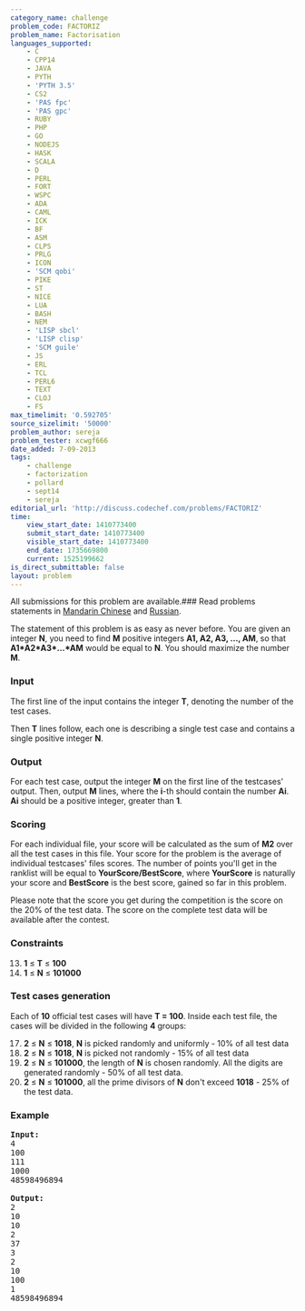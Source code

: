 ```yaml
---
category_name: challenge
problem_code: FACTORIZ
problem_name: Factorisation
languages_supported:
    - C
    - CPP14
    - JAVA
    - PYTH
    - 'PYTH 3.5'
    - CS2
    - 'PAS fpc'
    - 'PAS gpc'
    - RUBY
    - PHP
    - GO
    - NODEJS
    - HASK
    - SCALA
    - D
    - PERL
    - FORT
    - WSPC
    - ADA
    - CAML
    - ICK
    - BF
    - ASM
    - CLPS
    - PRLG
    - ICON
    - 'SCM qobi'
    - PIKE
    - ST
    - NICE
    - LUA
    - BASH
    - NEM
    - 'LISP sbcl'
    - 'LISP clisp'
    - 'SCM guile'
    - JS
    - ERL
    - TCL
    - PERL6
    - TEXT
    - CLOJ
    - FS
max_timelimit: '0.592705'
source_sizelimit: '50000'
problem_author: sereja
problem_tester: xcwgf666
date_added: 7-09-2013
tags:
    - challenge
    - factorization
    - pollard
    - sept14
    - sereja
editorial_url: 'http://discuss.codechef.com/problems/FACTORIZ'
time:
    view_start_date: 1410773400
    submit_start_date: 1410773400
    visible_start_date: 1410773400
    end_date: 1735669800
    current: 1525199662
is_direct_submittable: false
layout: problem
---
```

All submissions for this problem are available.###  Read problems statements in [Mandarin Chinese](http://www.codechef.com/download/translated/SEPT14/mandarin/FACTORIZ.pdf) and [Russian](http://www.codechef.com/download/translated/SEPT14/russian/FACTORIZ.pdf).

The statement of this problem is as easy as never before.
You are given an integer **N**, you need to find **M** positive integers **A1, A2, A3, ..., AM**, so that **A1\*A2\*A3\*...\*AM** would be equal to **N**. You should maximize the number **M**.

### Input

The first line of the input contains the integer **T**, denoting the number of the test cases.

Then **T** lines follow, each one is describing a single test case and contains a single positive integer **N**.

### Output

For each test case, output the integer **M** on the first line of the testcases' output. Then, output **M** lines, where the **i**-th should contain the number **Ai**. **Ai** should be a positive integer, greater than **1**.

### Scoring

For each individual file, your score will be calculated as the sum of **M2** over all the test cases in this file. Your score for the problem is the average of individual testcases' files scores. The number of points you'll get in the ranklist will be equal to **YourScore/BestScore**, where **YourScore** is naturally your score and **BestScore** is the best score, gained so far in this problem.

Please note that the score you get during the competition is the score on the 20% of the test data. The score on the complete test data will be available after the contest.

### Constraints

13. **1** ≤ **T** ≤ **100**
14. **1** ≤ **N** ≤ **101000**
### Test cases generation

Each of **10** official test cases will have **T = 100**. Inside each test file, the cases will be divided in the following **4** groups:

17. **2** ≤ **N** ≤ **1018**, **N** is picked randomly and uniformly - 10% of all test data
18. **2** ≤ **N** ≤ **1018**, **N** is picked not randomly - 15% of all test data
19. **2** ≤ **N** ≤ **101000**, the length of **N** is chosen randomly. All the digits are generated randomly - 50% of all test data.
20. **2** ≤ **N** ≤ **101000**, all the prime divisors of **N** don't exceed **1018** - 25% of the test data.
### Example

<pre><b>Input:</b>
4
100
111
1000
48598496894

<b>Output:</b>
2
10
10
2
37
3
2
10
100
1
48598496894

</pre>